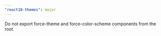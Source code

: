 ```yaml
---
"react18-themes": major
---
```


Do not export force-theme and force-color-scheme components from the root.
